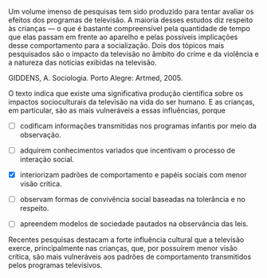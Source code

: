 

Um volume imenso de pesquisas tem sido produzido para tentar avaliar os efeitos dos programas de televisão. A maioria desses estudos diz respeito às crianças — o que é bastante compreensível pela quantidade de tempo que elas passam em frente ao aparelho e pelas possíveis implicações desse comportamento para a socialização. Dois dos tópicos mais pesquisados são o impacto da televisão no âmbito do crime e da violência e a natureza das notícias exibidas na televisão.

GIDDENS, A. Sociologia. Porto Alegre: Artmed, 2005.

O texto indica que existe uma significativa produção científica sobre os impactos socioculturais da televisão na vida do ser humano. E as crianças, em particular, são as mais vulneráveis a essas influências, porque



- [ ] codificam informações transmitidas nos programas infantis por meio da observação.
- [ ] adquirem conhecimentos variados que incentivam o processo de interação social.
- [x] interiorizam padrões de comportamento e papéis sociais com menor visão crítica.
- [ ] observam formas de convivência social baseadas na tolerância e no respeito.
- [ ] apreendem modelos de sociedade pautados na observância das leis.


Recentes pesquisas destacam a forte influência cultural que a televisão exerce, principalmente nas crianças, que, por possuírem menor visão crítica, são mais vulneráveis aos padrões de comportamento transmitidos pelos programas televisivos.
